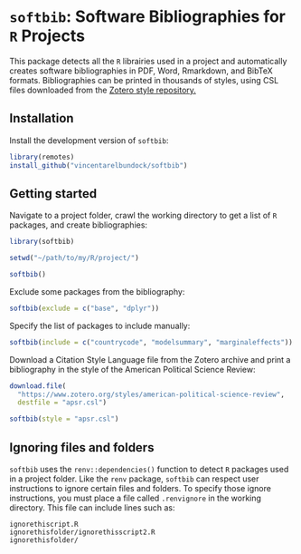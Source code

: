 
<!-- README.md is generated from README.Rmd. Please edit that file -->

# `softbib`: Software Bibliographies for `R` Projects

This package detects all the `R` librairies used in a project and
automatically creates software bibliographies in PDF, Word, Rmarkdown,
and BibTeX formats. Bibliographies can be printed in thousands of
styles, using CSL files downloaded from the [Zotero style
repository.](https://www.zotero.org/styles)

## Installation

Install the development version of `softbib`:

``` r
library(remotes)
install_github("vincentarelbundock/softbib")
```

## Getting started

Navigate to a project folder, crawl the working directory to get a list
of `R` packages, and create bibliographies:

``` r
library(softbib)

setwd("~/path/to/my/R/project/")

softbib()
```

Exclude some packages from the bibliography:

``` r
softbib(exclude = c("base", "dplyr"))
```

Specify the list of packages to include manually:

``` r
softbib(include = c("countrycode", "modelsummary", "marginaleffects"))
```

Download a Citation Style Language file from the Zotero archive and
print a bibliography in the style of the American Political Science
Review:

``` r
download.file(
  "https://www.zotero.org/styles/american-political-science-review",
  destfile = "apsr.csl")

softbib(style = "apsr.csl")
```

## Ignoring files and folders

`softbib` uses the `renv::dependencies()` function to detect `R`
packages used in a project folder. Like the `renv` package, `softbib`
can respect user instructions to ignore certain files and folders. To
specify those ignore instructions, you must place a file called
`.renvignore` in the working directory. This file can include lines such
as:

    ignorethiscript.R
    ignorethisfolder/ignorethisscript2.R
    ignorethisfolder/
